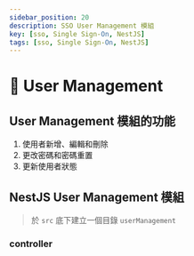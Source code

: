 ```yaml
---
sidebar_position: 20
description: SSO User Management 模組
key: [sso, Single Sign-On, NestJS]
tags: [sso, Single Sign-On, NestJS]
---
```


# 🔐 User Management

## User Management 模組的功能

1. 使用者新增、編輯和刪除
2. 更改密碼和密碼重置
3. 更新使用者狀態

## NestJS User Management 模組

> 於 `src` 底下建立一個目錄 `userManagement`

### controller

> 